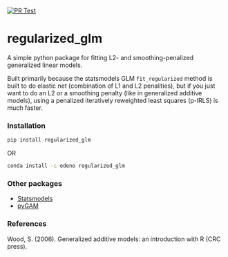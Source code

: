 [![PR Test](https://github.com/Eden-Kramer-Lab/regularized_glm/actions/workflows/PR-test.yml/badge.svg)](https://github.com/Eden-Kramer-Lab/regularized_glm/actions/workflows/PR-test.yml)

# regularized_glm

A simple python package for fitting L2- and smoothing-penalized generalized linear models.

Built primarily because the statsmodels GLM `fit_regularized` method is built to do elastic net (combination of L1 and L2 penalities), but if you just want to do an L2 or a smoothing penalty (like in generalized additive models), using a penalized iteratively reweighted least squares (p-IRLS) is much faster.

### Installation

```bash
pip install regularized_glm
```

OR

```bash
conda install -c edeno regularized_glm
```

### Other packages
+ [Statsmodels](https://github.com/statsmodels/statsmodels)
+ [pyGAM](https://github.com/dswah/pyGAM)

### References
Wood, S. (2006). Generalized additive models: an introduction with R (CRC press).
